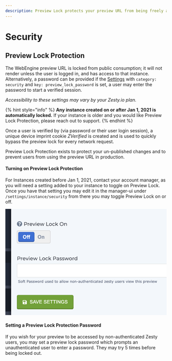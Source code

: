 ```yaml
---
description: Preview Lock protects your preview URL from being freely accessed and misused.
---
```


# Security

## Preview Lock Protection

The WebEngine preview URL is locked from public consumption; it will not render unless the user is logged in, and has access to that instance. Alternatively, a password can be provided if the [Settings](https://zesty.org/services/manager-ui/settings) with `category: security` and `key: preview_lock_password` is set, a user may enter the password to start a verified session.

_Accessibility to these settings may vary by your Zesty.io plan._ 

{% hint style="info" %}
**Any instance created on or after Jan 1, 2021 is automatically locked.** If your instance is older and you would like Preview Lock Protection, please reach out to support. 
{% endhint %}

Once a user is verified by \(via password or their user login session\), a unique device imprint cookie _ZVerified_ is created and is used to quickly bypass the preview lock for every network request.

Preview Lock Protection exists to protect your un-published changes and to prevent users from using the preview URL in production.

#### Turning on Preview Lock Protection

For Instances created before Jan 1, 2021, contact your account manager, as you will need a setting  added to your instance to toggle on Preview Lock.  Once you have that setting you may edit it in the manager-ui under `/settings/instance/security` from there you may toggle Preview Lock on or off.

![Preview Lock On is a legacy setting for Instances created before Jan 1, 2021](../../.gitbook/assets/image%20%285%29.png)

#### Setting a Preview Lock Protection Password

If you wish for your preview to be accessed by non-authenticated Zesty users, you may set a preview lock password which prompts an unauthenticated user to enter a password. They may try 5 times before being locked out. 

